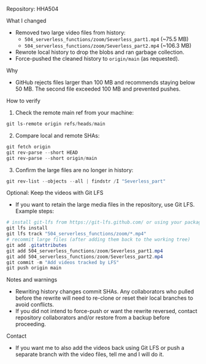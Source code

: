 Repository: HHA504

What I changed
- Removed two large video files from history:
  - `504_serverless_functions/zoom/Severless_part1.mp4` (~75.5 MB)
  - `504_serverless_functions/zoom/Severless_part2.mp4` (~106.3 MB)
- Rewrote local history to drop the blobs and ran garbage collection.
- Force-pushed the cleaned history to `origin/main` (as requested).

Why
- GitHub rejects files larger than 100 MB and recommends staying below 50 MB. The second file exceeded 100 MB and prevented pushes.

How to verify
1. Check the remote main ref from your machine:

```powershell
git ls-remote origin refs/heads/main
```

2. Compare local and remote SHAs:

```powershell
git fetch origin
git rev-parse --short HEAD
git rev-parse --short origin/main
```

3. Confirm the large files are no longer in history:

```powershell
git rev-list --objects --all | findstr /I "Severless_part"
```

Optional: Keep the videos with Git LFS
- If you want to retain the large media files in the repository, use Git LFS. Example steps:

```powershell
# install git-lfs from https://git-lfs.github.com/ or using your package manager
git lfs install
git lfs track "504_serverless_functions/zoom/*.mp4"
# recommit large files (after adding them back to the working tree)
git add .gitattributes
git add 504_serverless_functions/zoom/Severless_part1.mp4
git add 504_serverless_functions/zoom/Severless_part2.mp4
git commit -m "Add videos tracked by LFS"
git push origin main
```

Notes and warnings
- Rewriting history changes commit SHAs. Any collaborators who pulled before the rewrite will need to re-clone or reset their local branches to avoid conflicts.
- If you did not intend to force-push or want the rewrite reversed, contact repository collaborators and/or restore from a backup before proceeding.

Contact
- If you want me to also add the videos back using Git LFS or push a separate branch with the video files, tell me and I will do it.
